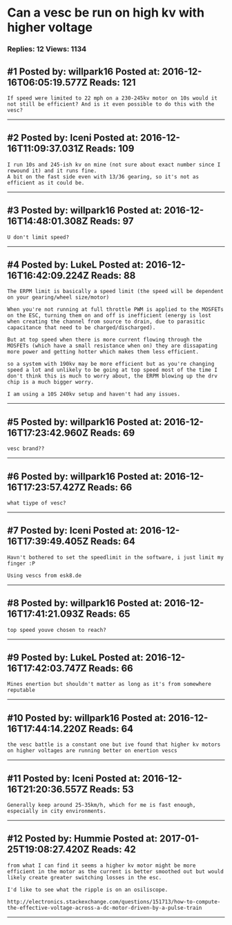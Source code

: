 # Can a vesc be run on high kv with higher voltage

### Replies: 12 Views: 1134

## \#1 Posted by: willpark16 Posted at: 2016-12-16T06:05:19.577Z Reads: 121

```
If speed were limited to 22 mph on a 230-245kv motor on 10s would it not still be efficient? And is it even possible to do this with the vesc?
```

---
## \#2 Posted by: Iceni Posted at: 2016-12-16T11:09:37.031Z Reads: 109

```
I run 10s and 245-ish kv on mine (not sure about exact number since I rewound it) and it runs fine.
A bit on the fast side even with 13/36 gearing, so it's not as efficient as it could be.
```

---
## \#3 Posted by: willpark16 Posted at: 2016-12-16T14:48:01.308Z Reads: 97

```
U don't limit speed?
```

---
## \#4 Posted by: LukeL Posted at: 2016-12-16T16:42:09.224Z Reads: 88

```
The ERPM limit is basically a speed limit (the speed will be dependent on your gearing/wheel size/motor)

When you're not running at full throttle PWM is applied to the MOSFETs on the ESC, turning them on and off is inefficient (energy is lost when creating the channel from source to drain, due to parasitic capacitance that need to be charged/discharged).

But at top speed when there is more current flowing through the MOSFETs (which have a small resistance when on) they are dissapating more power and getting hotter which makes them less efficient.

so a system with 190kv may be more efficient but as you're changing speed a lot and unlikely to be going at top speed most of the time I don't think this is much to worry about, the ERPM blowing up the drv chip is a much bigger worry.

I am using a 10S 240kv setup and haven't had any issues.
```

---
## \#5 Posted by: willpark16 Posted at: 2016-12-16T17:23:42.960Z Reads: 69

```
vesc brand??
```

---
## \#6 Posted by: willpark16 Posted at: 2016-12-16T17:23:57.427Z Reads: 66

```
what tiype of vesc?
```

---
## \#7 Posted by: Iceni Posted at: 2016-12-16T17:39:49.405Z Reads: 64

```
Havn't bothered to set the speedlimit in the software, i just limit my finger :P

Using vescs from esk8.de
```

---
## \#8 Posted by: willpark16 Posted at: 2016-12-16T17:41:21.093Z Reads: 65

```
top speed youve chosen to reach?
```

---
## \#9 Posted by: LukeL Posted at: 2016-12-16T17:42:03.747Z Reads: 66

```
Mines enertion but shouldn't matter as long as it's from somewhere reputable
```

---
## \#10 Posted by: willpark16 Posted at: 2016-12-16T17:44:14.220Z Reads: 64

```
the vesc battle is a constant one but ive found that higher kv motors on higher voltages are running better on enertion vescs
```

---
## \#11 Posted by: Iceni Posted at: 2016-12-16T21:20:36.557Z Reads: 53

```
Generally keep around 25-35km/h, which for me is fast enough, especially in city environments.
```

---
## \#12 Posted by: Hummie Posted at: 2017-01-25T19:08:27.420Z Reads: 42

```
from what I can find it seems a higher kv motor might be more efficient in the motor as the current is better smoothed out but would likely create greater switching losses in the esc.

I'd like to see what the ripple is on an osiliscope.

http://electronics.stackexchange.com/questions/151713/how-to-compute-the-effective-voltage-across-a-dc-motor-driven-by-a-pulse-train
```

---
